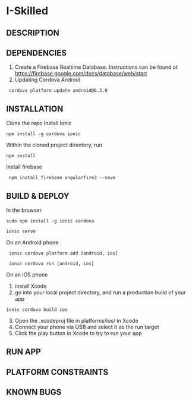 # I-Skilled

## DESCRIPTION

## DEPENDENCIES
1. Create a Firebase Realtime Database. 
Instructions can be found at https://firebase.google.com/docs/database/web/start
2. Updating Cordova Android
```
 cordova platform update android@6.3.0
 ````


## INSTALLATION
Clone the repo
Install Ionic
```
npm install -g cordova ionic
```
Within the cloned project directory, run
```
npm install
```
Install firebase
```
 npm install firebase angularfire2 --save
 ```
## BUILD & DEPLOY
In the browser
```
sudo npm install -g ionic cordova
```
```
ionic serve 
```
On an Android phone
```
 ionic cordova platform add [android, ios]
```
```
 ionic cordova run [android, ios]
```

On an iOS phone
1. install Xcode 
2. go into your local project directory, and run a production build of your app
```
ionic cordova build ios
```
3. Open the .xcodeproj file in platforms/ios/ in Xcode
4. Connect your phone via USB and select it as the run target
5. Click the play button in Xcode to try to run your app


## RUN APP

## PLATFORM CONSTRAINTS

## KNOWN BUGS
